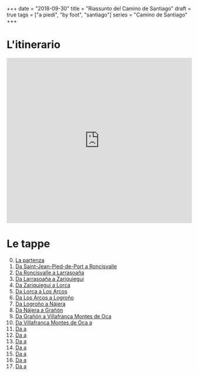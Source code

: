 +++
date = "2018-09-30"
title = "Riassunto del Camino de Santiago"
draft = true
tags = ["a piedi", "by foot", "santiago"]
series = "Camino de Santiago"
+++

# L'itinerario
<iframe src="https://www.google.com/maps/embed?pb=!1m46!1m12!1m3!1d2889257.255621717!2d-7.079402715581445!3d42.17671903954068!2m3!1f0!2f0!3f0!3m2!1i1024!2i768!4f13.1!4m31!3e2!4m5!1s0xd50d5616cb5d49f%3A0x27d43cc64a91e1c7!2sSaint-Jean-Pied-de-Port%2C+64220%2C+France!3m2!1d43.163140999999996!2d-1.23811!4m5!1s0xd45fcbe3dc20327%3A0xa1f5beab8e71aa1!2sBurgos%2C+Spain!3m2!1d42.3439925!2d-3.696906!4m5!1s0xd379a9a0d5e1bd9%3A0x7d849ffad4f1eef3!2zTGXDs24sIFNwYWlu!3m2!1d42.598726299999996!2d-5.5670959!4m5!1s0xd2efe44e2dd71a7%3A0xe0146888c087e311!2sSantiago+de+Compostela%2C+Spain!3m2!1d42.8782132!2d-8.5448445!4m5!1s0xd292c24ce10d29d%3A0xe6ec667de57e52d3!2sFinisterre%2C+Spain!3m2!1d42.9078005!2d-9.2650315!5e0!3m2!1sen!2sit!4v1533913796607" width="100%" height="450" frameborder="0" style="border:0" allowfullscreen></iframe>

# Le tappe

0. [La partenza](/post/2018-08-10-santiago-day-0/)
1. [Da Saint-Jean-Pied-de-Port a Roncisvalle](/post/2018-08-11-santiago-day-1/)
2. [Da Roncisvalle a Larrasoaña](/post/2018-08-12-santiago-day-2/)
3. [Da Larrasoaña a Zariquiegui](/post/2018-08-13-santiago-day-3/)
4. [Da Zariquiegui a Lorca](/post/2018-08-14-santiago-day-4/)
5. [Da Lorca a Los Arcos](/post/2018-08-15-santiago-day-5/)
6. [Da Los Arcos a Logroño](/post/2018-08-16-santiago-day-6/) 
7. [Da Logroño a Nájera](/post/2018-08-17-santiago-day-7/)
8. [Da Nájera a Grañón](/post/2018-08-18-santiago-day-8/)
9. [Da Grañón a Villafranca Montes de Oca](/post/2018-08-19-santiago-day-9/)
10. [Da Villafranca Montes de Oca a ](/post/2018-08-20-santiago-day-10/)
11. [Da  a ](/post/2018-08-21-santiago-day-11/)
12. [Da  a ](/post/2018-08-22-santiago-day-12/)
13. [Da  a ](/post/2018-08-23-santiago-day-13/)
14. [Da  a ](/post/2018-08-24-santiago-day-14/)
15. [Da  a ](/post/2018-08-25-santiago-day-15/)
16. [Da  a ](/post/2018-08-26-santiago-day-16/)
17. [Da  a ](/post/2018-08-27-santiago-day-17/)